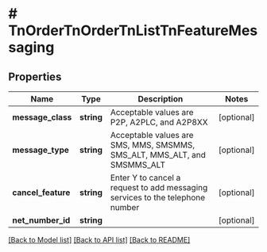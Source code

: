 # # TnOrderTnOrderTnListTnFeatureMessaging

## Properties

Name | Type | Description | Notes
------------ | ------------- | ------------- | -------------
**message_class** | **string** | Acceptable values are P2P, A2PLC, and A2P8XX | [optional]
**message_type** | **string** | Acceptable values are SMS, MMS, SMSMMS, SMS_ALT, MMS_ALT, and SMSMMS_ALT | [optional]
**cancel_feature** | **string** | Enter Y to cancel a request to add messaging services to the telephone number | [optional]
**net_number_id** | **string** |  | [optional]

[[Back to Model list]](../../README.md#models) [[Back to API list]](../../README.md#endpoints) [[Back to README]](../../README.md)
